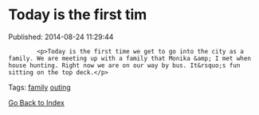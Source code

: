 
# Today is the first tim

Published: 2014-08-24 11:29:44


            
            <p>Today is the first time we get to go into the city as a family. We are meeting up with a family that Monika &amp; I met when house hunting. Right now we are on our way by bus. It&rsquo;s fun sitting on the top deck.</p>

            
            

Tags: [family](tag-family.md) [outing](tag-outing.md)

[Go Back to Index](index.md)
